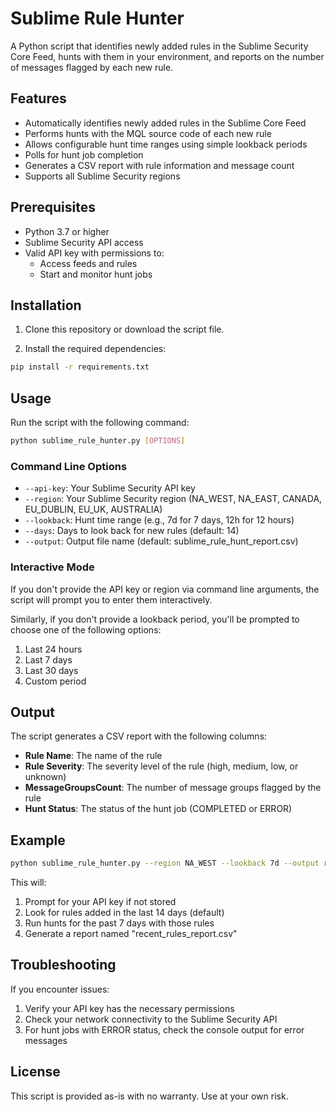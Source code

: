 # Sublime Rule Hunter

A Python script that identifies newly added rules in the Sublime Security Core Feed, hunts with them in your environment, and reports on the number of messages flagged by each new rule.

## Features

- Automatically identifies newly added rules in the Sublime Core Feed
- Performs hunts with the MQL source code of each new rule
- Allows configurable hunt time ranges using simple lookback periods
- Polls for hunt job completion
- Generates a CSV report with rule information and message count
- Supports all Sublime Security regions

## Prerequisites

- Python 3.7 or higher
- Sublime Security API access
- Valid API key with permissions to:
  - Access feeds and rules
  - Start and monitor hunt jobs

## Installation

1. Clone this repository or download the script file.

2. Install the required dependencies:

```bash
pip install -r requirements.txt
```

## Usage

Run the script with the following command:

```bash
python sublime_rule_hunter.py [OPTIONS]
```

### Command Line Options

- `--api-key`: Your Sublime Security API key
- `--region`: Your Sublime Security region (NA_WEST, NA_EAST, CANADA, EU_DUBLIN, EU_UK, AUSTRALIA)
- `--lookback`: Hunt time range (e.g., 7d for 7 days, 12h for 12 hours)
- `--days`: Days to look back for new rules (default: 14)
- `--output`: Output file name (default: sublime_rule_hunt_report.csv)

### Interactive Mode

If you don't provide the API key or region via command line arguments, the script will prompt you to enter them interactively.

Similarly, if you don't provide a lookback period, you'll be prompted to choose one of the following options:
1. Last 24 hours
2. Last 7 days
3. Last 30 days
4. Custom period

## Output

The script generates a CSV report with the following columns:

- **Rule Name**: The name of the rule
- **Rule Severity**: The severity level of the rule (high, medium, low, or unknown)
- **MessageGroupsCount**: The number of message groups flagged by the rule
- **Hunt Status**: The status of the hunt job (COMPLETED or ERROR)

## Example

```bash
python sublime_rule_hunter.py --region NA_WEST --lookback 7d --output recent_rules_report.csv
```

This will:
1. Prompt for your API key if not stored
2. Look for rules added in the last 14 days (default)
3. Run hunts for the past 7 days with those rules
4. Generate a report named "recent_rules_report.csv"

## Troubleshooting

If you encounter issues:

1. Verify your API key has the necessary permissions
2. Check your network connectivity to the Sublime Security API
3. For hunt jobs with ERROR status, check the console output for error messages

## License

This script is provided as-is with no warranty. Use at your own risk.